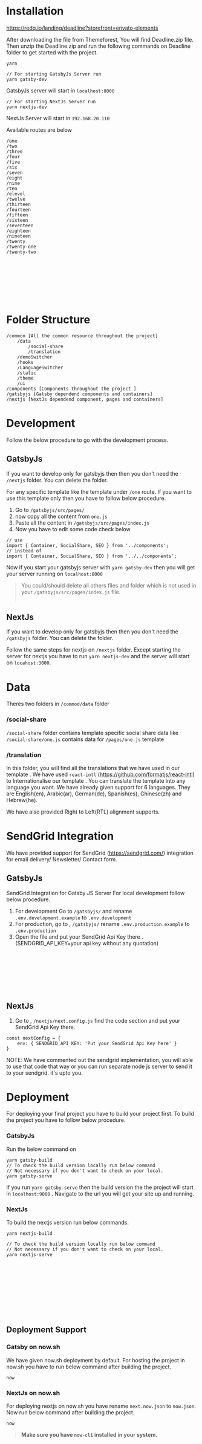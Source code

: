 # Installation
https://redq.io/landing/deadline?storefront=envato-elements

After downloading the file from Themeforest, You will find Deadline.zip file. Then unzip the Deadline.zip and run the following commands on Deadline folder to get started with the project.

```
yarn
```

```
// For starting GatsbyJs Server run
yarn gatsby-dev
```

GatsbyJs server will start in `localhost:8000`

```
// For starting NextJs Server run
yarn nextjs-dev
```

NextJs Server will start in `192.168.20.110`

Available routes are below

```
/one
/two
/three
/four
/five
/six
/seven
/eight
/nine
/ten
/elevel
/twelve
/thirteen
/fourteen
/fifteen
/sixteen
/seventeen
/eighteen
/nineteen
/twenty
/twenty-one
/twenty-two
```

<br/><br/><br/><br/><br/><br/>

# Folder Structure

```
/common [All the common resource throughout the project]
	/data
		/social-share
		/translation
	/demoSwitcher
	/hooks
	/LanguageSwitcher
	/static
	/theme
	/ui
/components [Components throughout the project ]
/gatsbyjs [Gatsby dependend components and containers]
/nextjs [NextJs dependend component, pages and containers]
```

# Development

Follow the below procedure to go with the development process.

## GatsbyJs

If you want to develop only for gatsbyjs then then you don't need the `/nextjs` folder. You can delete the folder.

For any specific template like the template under `/one` route. If you want to use this template only then you have to follow below procedure.

1. Go to `/gatsbyjs/src/pages/`
2. now copy all the content from `one.js`
3. Paste all the content in `/gatsbyjs/src/pages/index.js`
4. Now you have to edit some code check below

```
// use
import { Container, SocialShare, SEO } from '../components';
// instead of
import { Container, SocialShare, SEO } from '../../components';
```

Now if you start your gatsbyjs server with `yarn gatsby-dev` then you will get your server running on `localhost:8000`

> You could/should delete all others files and folder which is not used in your `/gatsbyjs/src/pages/index.js` file.
> <br/><br/>

## NextJs

If you want to develop only for gatsbyjs then then you don't need the `/gatsbyjs` folder. You can delete the folder.

Follow the same steps for nextjs on `/nextjs` folder. Except starting the server for nextjs you have to run `yarn nextjs-dev` and the server will start on `locahost:3000`.

# Data

Theres two folders in `/commod/data` folder

### /social-share

`/social-share` folder contains template specific social share data like `/social-share/one.js` contains data for `/pages/one.js` template

### /translation

In this folder, you will find all the translations that we have used in our template . We have used `react-intl` (https://github.com/formatjs/react-intl) to Internationalise our template . You can translate the template into any language you want. We have already given support for 6 languages. They are English(en), Arabic(ar), German(de), Spanish(es), Chinese(zh) and Hebrew(he).

We have also provided Right to Left(RTL) alignment supports.

# SendGrid Integration

We have provided support for SendGrid (https://sendgrid.com/) integration for email delivery/ Newsletter/ Contact form.

## GatsbyJs

SendGrid Integration for Gatsby JS Server For local development follow below procedure.

1.  For development Go to `/gatsbyjs/` and rename `.env.development.example` to `.env.development`
2.  For production, go to , `/gatsbyjs/` rename `.env.production.example` to `.env.production`
3.  Open the file and put your SendGrid Api Key there .(SENDGRID_API_KEY=your api key without any quotation)

<br/><br/><br/><br/><br/><br/>

## NextJs

1. Go to , `/nextjs/next.config.js` find the code section and put your SendGrid Api Key there.

```
const nextConfig = {
	env: { SENDGRID_API_KEY: 'Put your SendGrid Api Key here' }
}
```

NOTE: We have commented out the sendgrid implementation, you will able to use that code that way or you can run separate node js server to send it to your sendgrid. it's upto you.

# Deployment

For deploying your final project you have to build your project first. To build the project you have to follow below procedure.

### GatsbyJs

Run the below command on

```
yarn gatsby-build
// To check the build version locally run below command
// Not necessary if you don't want to check on your local.
yarn gatsby-serve
```

If you run `yarn gatsby-serve` then the build version the the project will start in `localhost:9000` . Navigate to the url you will get your site up and running.

### NextJs

To build the nextjs version run below commands.

```
yarn nextjs-build

// To check the build version locally run below command
// Not necessary if you don't want to check on your local.
yarn nextjs-serve
```

<br/><br/><br/><br/><br/><br/><br/><br/>

## Deployment Support

### Gatsby on now.sh

We have given now.sh deployment by default. For hosting the project in now.sh you have to run below command after building the project.

```
now
```

### NextJs on now.sh

For deploying nextjs on now.sh you have rename `next.now.json` to `now.json`. Now run below command after building the project.

```
now
```

> **Make sure you have `now-cli` installed in your system.**
